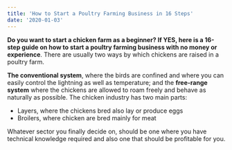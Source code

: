 ```yaml
---
title: 'How to Start a Poultry Farming Business in 16 Steps'
date: '2020-01-03'
---
```


**Do you want to start a chicken farm as a beginner? If YES, here is a 16-step guide on how to start a poultry farming business with no money or experience**. There are usually two ways by which chickens are raised in a poultry farm.

**The conventional system**, where the birds are confined and where you can easily control the lightning as well as temperature; and the **free-range system** where the chickens are allowed to roam freely and behave as naturally as possible. The chicken industry has two main parts:

- Layers, where the chickens bred also lay or produce eggs
- Broilers, where chicken are bred mainly for meat

Whatever sector you finally decide on, should be one where you have technical knowledge required and also one that should be profitable for you.